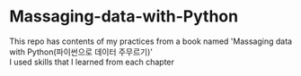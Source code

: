 # Massaging-data-with-Python
This repo has contents of my practices from a book named 'Massaging data with Python(파이썬으로 데이터 주무르기)'<br>
I used skills that I learned from each chapter

